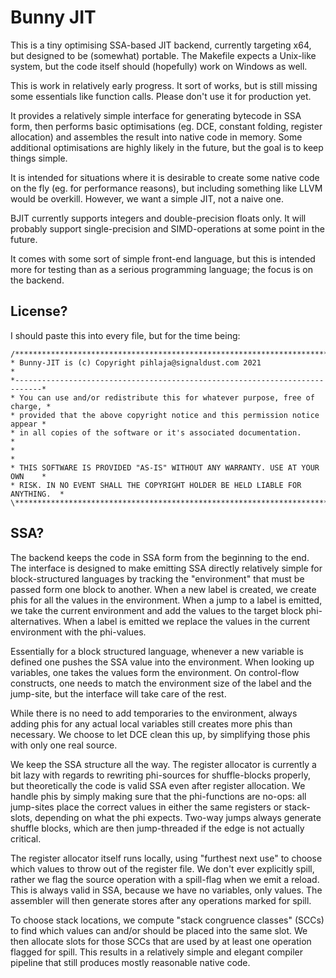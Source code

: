 # Bunny JIT

This is a tiny optimising SSA-based JIT backend, currently targeting x64, but
designed to be (somewhat) portable. The Makefile expects a Unix-like system,
but the code itself should (hopefully) work on Windows as well.

This is work in relatively early progress. It sort of works, but is still missing
some essentials like function calls. Please don't use it for production yet.

It provides a relatively simple interface for generating bytecode in SSA form,
then performs basic optimisations (eg. DCE, constant folding, register allocation)
and assembles the result into native code in memory. Some additional optimisations
are highly likely in the future, but the goal is to keep things simple.

It is intended for situations where it is desirable to create some native code
on the fly (eg. for performance reasons), but including something like LLVM would
be overkill. However, we want a simple JIT, not a naive one.

BJIT currently supports integers and double-precision floats only. It will probably
support single-precision and SIMD-operations at some point in the future.

It comes with some sort of simple front-end language, but this is intended more
for testing than as a serious programming language; the focus is on the backend.

## License?

I should paste this into every file, but for the time being:

```
/****************************************************************************\
* Bunny-JIT is (c) Copyright pihlaja@signaldust.com 2021                     *
*----------------------------------------------------------------------------*
* You can use and/or redistribute this for whatever purpose, free of charge, *
* provided that the above copyright notice and this permission notice appear *
* in all copies of the software or it's associated documentation.            *
*                                                                            *
* THIS SOFTWARE IS PROVIDED "AS-IS" WITHOUT ANY WARRANTY. USE AT YOUR OWN    *
* RISK. IN NO EVENT SHALL THE COPYRIGHT HOLDER BE HELD LIABLE FOR ANYTHING.  *
\****************************************************************************/
```

## SSA?

The backend keeps the code in SSA form from the beginning to the end. The interface
is designed to make emitting SSA directly relatively simple for block-structured
languages by tracking the "environment" that must be passed form one block to
another. When a new label is created, we create phis for all the values in the
environment. When a jump to a label is emitted, we take the current environment
and add the values to the target block phi-alternatives. When a label is emitted
we replace the values in the current environment with the phi-values.

Essentially for a block structured language, whenever a new variable is defined
one pushes the SSA value into the environment. When looking up variables, one
takes the values form the environment. On control-flow constructs, one needs to
match the environment size of the label and the jump-site, but the interface
will take care of the rest.

While there is no need to add temporaries to the environment, always adding phis
for any actual local variables still creates more phis than necessary. We choose
to let DCE clean this up, by simplifying those phis with only one real source.

We keep the SSA structure all the way. The register allocator is currently a bit
lazy with regards to rewriting phi-sources for shuffle-blocks properly, but
theoretically the code is valid SSA even after register allocation. We handle
phis by simply making sure that the phi-functions are no-ops: all jump-sites
place the correct values in either the same registers or stack-slots, depending
on what the phi expects. Two-way jumps always generate shuffle blocks, which are
then jump-threaded if the edge is not actually critical.

The register allocator itself runs locally, using "furthest next use" to choose
which values to throw out of the register file. We don't ever explicitly spill,
rather we flag the source operation with a spill-flag when we emit a reload.
This is always valid in SSA, because we have no variables, only values.
The assembler will then generate stores after any operations marked for spill.

To choose stack locations, we compute "stack congruence classes" (SCCs) to find
which values can and/or should be placed into the same slot. We then allocate
slots for those SCCs that are used by at least one operation flagged for spill.
This results in a relatively simple and elegant compiler pipeline that still
produces mostly reasonable native code.
